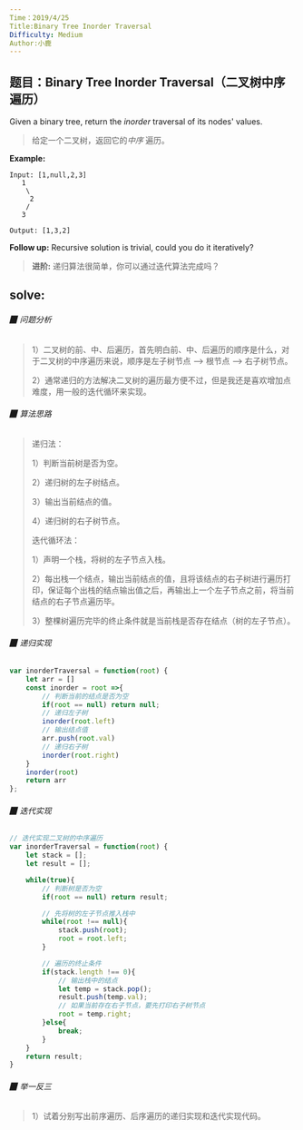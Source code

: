 ```yaml
---
Time：2019/4/25
Title:Binary Tree Inorder Traversal
Difficulty: Medium
Author:小鹿
---
```




## 题目：Binary Tree Inorder Traversal（二叉树中序遍历）

Given a binary tree, return the *inorder* traversal of its nodes' values.

> 给定一个二叉树，返回它的*中序* 遍历。 

**Example:**

```
Input: [1,null,2,3]
   1
    \
     2
    /
   3

Output: [1,3,2]
```

**Follow up:** Recursive solution is trivial, could you do it iteratively?

> **进阶:** 递归算法很简单，你可以通过迭代算法完成吗？ 



## solve:

###### ▉ 问题分析

> 1）二叉树的前、中、后遍历，首先明白前、中、后遍历的顺序是什么，对于二叉树的中序遍历来说，顺序是左子树节点 —> 根节点 —> 右子树节点。
>
> 2）通常递归的方法解决二叉树的遍历最方便不过，但是我还是喜欢增加点难度，用一般的迭代循环来实现。



###### ▉ 算法思路

> 递归法：
>
> 1）判断当前树是否为空。
>
> 2）递归树的左子树结点。
>
> 3）输出当前结点的值。
>
> 4）递归树的右子树节点。
>
> 迭代循环法：
>
> 1）声明一个栈，将树的左子节点入栈。
>
> 2）每出栈一个结点，输出当前结点的值，且将该结点的右子树进行遍历打印，保证每个出栈的结点输出值之后，再输出上一个左子节点之前，将当前结点的右子节点遍历毕。
>
> 3）整棵树遍历完毕的终止条件就是当前栈是否存在结点（树的左子节点）。



###### ▉ 递归实现

```javascript
var inorderTraversal = function(root) {
    let arr = []
    const inorder = root =>{
        // 判断当前的结点是否为空
        if(root == null) return null;
        // 递归左子树
        inorder(root.left)
        // 输出结点值
        arr.push(root.val)
        // 递归右子树
        inorder(root.right)
    }
    inorder(root)
    return arr
};
```



###### ▉ 迭代实现

```javascript
// 迭代实现二叉树的中序遍历
var inorderTraversal = function(root) {
    let stack = [];
    let result = [];

    while(true){
        // 判断树是否为空
        if(root == null) return result;

        // 先将树的左子节点推入栈中
        while(root !== null){
            stack.push(root);
            root = root.left;
        }

        // 遍历的终止条件
        if(stack.length !== 0){
            // 输出栈中的结点
            let temp = stack.pop();
            result.push(temp.val);
            // 如果当前存在右子节点，要先打印右子树节点
            root = temp.right;
        }else{
            break;
        }
    }
    return result;
}
```



###### ▉ 举一反三

> 1）试着分别写出前序遍历、后序遍历的递归实现和迭代实现代码。














